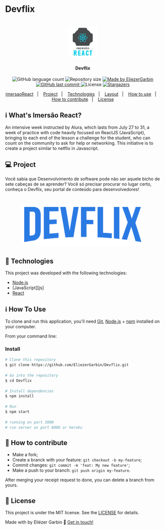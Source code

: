 # Devflix
<h1 align="center">
    <img alt="ImersaoReact" title="#ImersaoReact" src="https://github.com/EliezerGarbin/Devflix/blob/master/.github/mergulho.svg" width="100px" />
</h1>

<h4 align="center"> 
	 Devflix 
</h4>
<p align="center">
  <img alt="GitHub language count" src="https://img.shields.io/github/languages/count/EliezerGarbin/Devflix?color=%2304D361">

  <img alt="Repository size" src="https://img.shields.io/github/repo-size/EliezerGarbin/Devflix">
	
  <a href="https://www.linkedin.com/in/eliezergarbin/">
    <img alt="Made by EliezerGarbin" src="https://img.shields.io/badge/made%20by-EliezerGarbin-%2304D361">
  </a>

  <a href="https://github.com/EliezerGarbin/Devflix/commits/master">
    <img alt="GitHub last commit" src="https://img.shields.io/github/last-commit/EliezerGarbin/Devflix">
  </a>

  <img alt="License" src="https://img.shields.io/badge/license-MIT-brightgreen">
   <a href="https://github.com/EliezerGarbin/NLW01-Booster/stargazers">
    <img alt="Stargazers" src="https://img.shields.io/github/stars/EliezerGarbin/NLW01-Booster?style=social">
  </a>
</p>
<p align="center">
  <a href="#-nlw">imersaoReact</a>&nbsp;&nbsp;&nbsp;|&nbsp;&nbsp;&nbsp;
  <a href="#-project">Project</a>&nbsp;&nbsp;&nbsp;|&nbsp;&nbsp;&nbsp;
  <a href="#rocket-Technologies">Technologies</a>&nbsp;&nbsp;&nbsp;|&nbsp;&nbsp;&nbsp;
  <a href="#-layout">Layout</a>&nbsp;&nbsp;&nbsp;|&nbsp;&nbsp;&nbsp;
  <a href="#-how-to-use">How to use</a>&nbsp;&nbsp;&nbsp;|&nbsp;&nbsp;&nbsp;
  <a href="#-how-to-contribute">How to contribute</a>&nbsp;&nbsp;&nbsp;|&nbsp;&nbsp;&nbsp;
  <a href="#memo-license">License</a>
</p>

## :information_source: What's Imersão React?

An intensive week instructed by Alura, which lasts from July 27 to 31, a week of practice with code heavily focused on ReactJS (JavaScript), bringing to each end of the lesson a challenge for the student, who can count on the community to ask for help or networking. This initiative is to create a project similar to netflix in Javascript.

## 💻 Project

Você sabia que Desenvolvimento de software pode não ser aquele bicho de sete cabeças de se aprender? Você só precisar procurar no lugar certo, conheça o Devflix, seu portal de conteúdo para desenvolvedores!



<h1 align="center">
    <img alt="Example" title="Example" src="https://github.com/EliezerGarbin/Devflix/blob/master/src/assets/img/logo.png" width="400px" />
</h1>


## :rocket: Technologies

This project was developed with the following technologies:

- [Node.js][nodejs]
- [JavaScript][js]
- [React][reactjs]



## :information_source: How To Use

To clone and run this application, you'll need [Git](https://git-scm.com), [Node.js][nodejs] + [npm][npm] installed on your computer.

From your command line:

### Install

```bash
# Clone this repository
$ git clone https://github.com/EliezerGarbin/Devflix.git

# Go into the repository
$ cd Devflix

# Install dependencies
$ npm install

# Run
$ npm start

# running on port 3000
# run server on port 8080 or heroku
```


## 🤔 How to contribute

- Make a fork;
- Create a branck with your feature: `git checkout -b my-feature`;
- Commit changes: `git commit -m 'feat: My new feature'`;
- Make a push to your branch: `git push origin my-feature`.

After merging your receipt request to done, you can delete a branch from yours.

## :memo: License

This project is under the MIT license. See the [LICENSE](https://github.com/EliezerGarbin/Devflix/blob/master/LICENSE) for details.


Made with by Eliézer Garbin :wave: [Get in touch!](https://www.linkedin.com/in/eliezergarbin/)

                                                                                            
                                                                                            

[nodejs]: https://nodejs.org/
[reactjs]: https://reactjs.org
[rn]: https://facebook.github.io/react-native/
[npm]: https://www.npmjs.com/
[vs]: https://code.visualstudio.com/
[vceditconfig]: https://marketplace.visualstudio.com/items?itemName=EditorConfig.EditorConfig
[vceslint]: https://marketplace.visualstudio.com/items?itemName=dbaeumer.vscode-eslint
[prettier]: https://marketplace.visualstudio.com/items?itemName=esbenp.prettier-vscode
